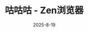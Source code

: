 ---
hide: index
title: 咕咕咕 - Zen浏览器
date: 2025-8-19
updated: 2025-8-19
categories: 搞机日志
tags:
  - 搞机日志
  - 咕咕咕
---